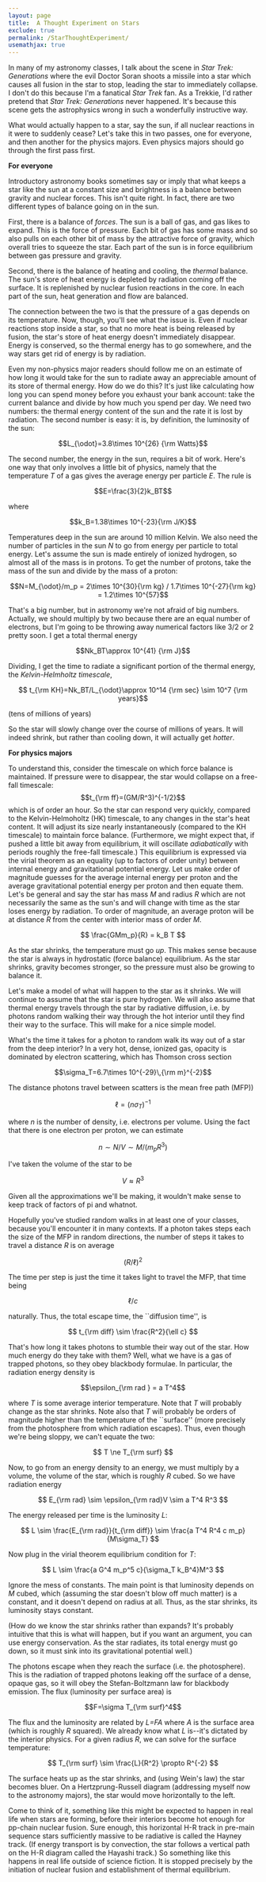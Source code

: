 ```yaml
---
layout: page
title:  A Thought Experiment on Stars
exclude: true
permalink: /StarThoughtExperiment/
usemathjax: true
---
```


In many of my astronomy classes, I talk about the scene in
*Star Trek: Generations* where the evil Doctor Soran shoots a
missile into a star which causes all fusion in the star to stop,
leading the star to immediately collapse.  I don't do this because
I'm a fanatical *Star Trek* fan.  As a Trekkie, I'd rather pretend
that *Star Trek: Generations* never happened.  It's because this
scene gets the astrophysics wrong in such a wonderfully instructive way.

What would actually happen to a star, say the sun, if all nuclear
reactions in it were to suddenly cease?  Let's take this in two passes,
one for everyone, and then another for the physics majors.  Even physics
majors should go through the first pass first.

**For everyone**

Introductory astronomy books sometimes say or imply that what keeps a
star like the sun at a constant size and brightness is a balance between
gravity and nuclear forces.  This isn't quite right.  In fact, there are
two different types of balance going on in the sun.

First, there is a balance of *forces*.  The sun is a ball of gas, and gas
likes to expand.  This is the force of pressure.  Each bit of gas has some
mass and so also pulls on each other bit of mass by the attractive force of
gravity, which overall tries to squeeze the star.  Each part of the sun is
in force equilibrium between gas pressure and gravity.

Second, there is the balance of heating and cooling, the *thermal* balance.
The sun's store of heat energy is depleted by radiation coming off the
surface.  It is replenished by nuclear fusion reactions in the core.  In
each part of the sun, heat generation and flow are balanced.

The connection between the two is that the pressure of a gas depends on its
temperature.  Now, though, you'll see what the issue is.  Even if nuclear
reactions stop inside a star, so that no more heat is being released by fusion,
the star's store of heat energy doesn't immediately disappear.  Energy is
conserved, so the thermal energy has to go somewhere, and the way stars get
rid of energy is by radiation.

Even my non-physics major readers should follow me on an estimate of how long
it would take for the sun to radiate away an appreciable amount of its store
of thermal energy.  How do we do this?  It's just like calculating how long
you can spend money before you exhaust your bank account:  take the current
balance and divide by how much you spend per day.  We need two numbers:  the
thermal energy content of the sun and the rate it is lost by radiation.  The
second number is easy:  it is, by definition, the luminosity of the sun:

$$L_{\odot}=3.8\times 10^{26} {\rm Watts}$$

The second number, the energy in the
sun, requires a bit of work.  Here's one way that only involves a little bit
of physics, namely that the temperature *T* of a gas gives the average energy
per particle *E*.  The rule is

$$E=\frac{3}{2}k_BT$$

where

$$k_B=1.38\times 10^{-23}{\rm J/K}$$

Temperatures deep in the sun are around 10 million Kelvin.  We also
need the number of particles in the sun *N* to go from energy per particle to total
energy.  Let's assume the sun is made entirely of ionized hydrogen, so almost
all of the mass is in protons.  To get the number of protons, take the mass of
the sun and divide by the mass of a proton:

$$N=M_{\odot}/m_p = 2\times 10^{30}{\rm kg} / 1.7\times 10^{-27}{\rm kg}
= 1.2\times 10^{57}$$

That's a big number, but in astronomy we're not afraid
of big numbers.  Actually, we should multiply by two because there are an
equal number of electrons, but I'm going to be throwing away numerical factors
like 3/2 or 2 pretty soon.  I get a total thermal energy

$$Nk_BT\approx 10^{41} {\rm J}$$

Dividing, I get the time to radiate a significant portion of the thermal
energy, the *Kelvin-Helmholtz timescale*,

$$ t_{\rm KH}=Nk_BT/L_{\odot}\approx 10^14 {\rm sec} \sim 10^7 {\rm years}$$

(tens of millions of years)

So the star will slowly change over the course of millions of years.  It
will indeed shrink, but rather than cooling down, it will actually get
*hotter*.

**For physics majors**

To understand this, consider the timescale on which force balance is
maintained.  If pressure were to disappear, the star would collapse on a
free-fall timescale:
$$t_{\rm ff}=(GM/R^3)^{-1/2}$$
which is of order an hour.  So
the star can respond very quickly, compared to the Kelvin-Helmoholtz (HK)
timescale, to any changes
in the star's heat content.  It will adjust its size nearly instantaneously
(compared to the KH timescale) to maintain force balance.
(Furthermore, we might
expect that, if pushed a little bit away from equilibrium, it will oscillate
*adiabatically* with periods roughly the free-fall timescale.)  This
equilibrium is expressed
via the virial theorem as an equality (up to factors of order unity) between
internal energy and gravitational potential energy.  Let us make order
of magnitude guesses for the average internal energy per proton and the
average gravitational potential energy per proton and then equate them.  Let's
be general and say the star has mass *M* and radius *R* which are not
necessarily the same as the sun's and will change with time as the star
loses energy by radiation.  To order of magnitude, an average proton will
be at distance *R* from the center with interior mass of order *M*.

$$ \frac{GMm_p}{R} = k_B T $$

As the star shrinks, the temperature must go *up*.  This makes sense because
the star is always in hydrostatic (force balance) equilibrium.  As the
star shrinks, gravity becomes stronger, so the pressure must also be growing
to balance it.

Let's make a model of what will happen to the star as it shrinks.  We will
continue to assume that the star is pure hydrogen.  We will also assume
that thermal energy travels through the star by radiative diffusion, i.e.
by photons random walking their way through the hot interior until they
find their way to the surface.  This will make for a nice simple model.

What's the time it takes for a photon to random walk its way out of a star
from the deep interior?  In a very hot, dense, ionized gas, opacity is
dominated by electron scattering, which has Thomson cross section

$$\sigma_T=6.7\times 10^{-29}\,{\rm m}^{-2}$$

The distance photons travel between scatters is the mean free path (MFP))

$$\ell = (n\sigma_T)^{-1}$$

where *n* is the number of density, i.e. electrons per volume.  Using the fact
that there is one electron per proton, we can estimate

$$n\sim N/V\sim M/(m_pR^3)$$

I've taken the volume of the star to be

$$V\approx R^3$$

Given all the approximations we'll be making, it wouldn't
make sense to keep track of factors of pi and whatnot.

Hopefully you've studied random walks in at least one of your classes,
because you'll encounter it in many contexts.  If a photon takes steps
each the size of the MFP in random directions, the number of steps it takes to
travel a distance *R* is on average

$$(R/\ell)^2$$

The time per step is
just the time it takes light to travel the MFP, that time being

$$\ell/c$$

naturally.  Thus, the total escape time, the ``diffusion time'', is

$$ t_{\rm diff} \sim \frac{R^2}{\ell c} $$

That's how long it takes photons to stumble their way out of the star.  How
much energy do they take with them?  Well, what we have is a gas of trapped
photons, so they obey blackbody formulae.  In particular, the radiation energy
density is

$$\epsilon_{\rm rad } = a T^4$$

where *T* is some average interior temperature.  Note that
*T* will probably change as the star shrinks.  Note also that *T* will probably
be orders of magnitude higher than the temperature of the ``surface'' (more
precisely from the photosphere from which radiation escapes).
Thus, even though we're being sloppy, we can't equate the two:

$$ T \ne T_{\rm surf} $$

Now, to go from an energy density to an energy, we must multiply by a volume,
the volume of the star, which is roughly *R* cubed.  So we have radiation energy

$$ E_{\rm rad} \sim \epsilon_{\rm rad}V \sim a T^4 R^3 $$

The energy released per time is the luminosity *L*:

$$ L \sim \frac{E_{\rm rad}}{t_{\rm diff}} \sim \frac{a T^4 R^4 c m_p}{M\sigma_T} $$

Now plug in the virial theorem equilibrium condition for *T*:

$$ L \sim \frac{a G^4 m_p^5 c}{\sigma_T k_B^4}M^3 $$

Ignore the mess of constants.  The main point is that luminosity depends
on *M* cubed, which (assuming the star doesn't blow off much matter) is a
constant, and it doesn't depend on radius at all.  Thus, as the star shrinks,
its luminosity stays constant.

(How do we know the star shrinks rather than expands?  It's probably
intuitive that this is what will happen, but if you want an argument,
you can use energy conservation.  As the star radiates, its total energy
must go down, so it must sink into its gravitational potential well.)

The photons escape when they reach the surface (i.e. the photosphere).  This
is the radiation of trapped photons leaking off the surface of a dense,
opaque gas, so it will obey the Stefan-Boltzmann law for blackbody emission.
The flux (luminosity per surface area) is

$$F=\sigma T_{\rm surf}^4$$

The flux and the luminosity are related by *L=FA* where *A* is the surface
area (which is roughly *R* squared).  We already know what *L* is--it's
dictated by the interior physics.
For a given radius *R*, we can solve for the surface temperature:

$$ T_{\rm surf} \sim \frac{L}{R^2} \propto R^{-2} $$

The surface heats up as the star shrinks, and (using Wein's law) the
star becomes bluer.  On a Hertzprung-Russell diagram (addressing myself
now to the astronomy majors), the star would move horizontally to the left.

Come to think of it, something like this might be expected to happen in
real life when stars are forming, before their interiors become hot enough
for pp-chain nuclear fusion. Sure enough, this horizontal H-R track in
pre-main sequence stars sufficiently massive to be radiative is
called the Hayney track.  (If energy transport is by convection, the star
follows a vertical path on the H-R diagram called the Hayashi track.)  So
something like this happens in real life outside of science fiction.  It
is stopped precisely by the initiation of nuclear fusion and establishment
of thermal equilibrium.

